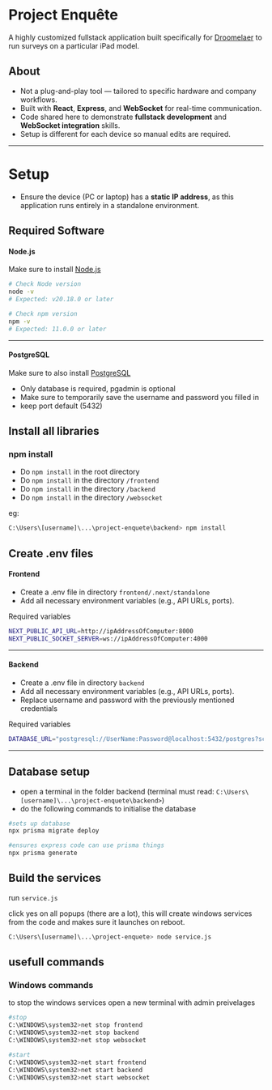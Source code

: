 # Project Enquête

A highly customized fullstack application built specifically for [Droomelaer](https://www.droomelaer.be) to run surveys on a particular iPad model.

## About

- Not a plug-and-play tool — tailored to specific hardware and company workflows.
- Built with **React**, **Express**, and **WebSocket** for real-time communication.
- Code shared here to demonstrate **fullstack development** and **WebSocket integration** skills.
- Setup is different for each device so manual edits are required.

 ---

# Setup

- Ensure the device (PC or laptop) has a **static IP address**, as this application runs entirely in a standalone environment.


## Required Software

#### Node.js
Make sure to install [Node.js](https://nodejs.org/en/download)  

```bash
# Check Node version
node -v
# Expected: v20.18.0 or later

# Check npm version
npm -v
# Expected: 11.0.0 or later
```
---

#### PostgreSQL

Make sure to also install [PostgreSQL](https://www.postgresql.org/download/)

- Only database is required, pgadmin is optional
- Make sure to temporarily save the username and password you filled in
- keep port default (5432)


## Install all libraries
### npm install
- Do `npm install` in the root directory
- Do `npm install` in the directory `/frontend`
- Do `npm install` in the directory `/backend`
- Do `npm install` in the directory `/websocket`

eg:
```bash
C:\Users\[username]\...\project-enquete\backend> npm install
```

## Create .env files

#### Frontend
- Create a .env file in directory `frontend/.next/standalone`
- Add all necessary environment variables (e.g., API URLs, ports).

Required variables
```bash
NEXT_PUBLIC_API_URL=http://ipAddressOfComputer:8000
NEXT_PUBLIC_SOCKET_SERVER=ws://ipAddressOfComputer:4000
```

---

#### Backend
- Create a .env file in directory `backend`
- Add all necessary environment variables (e.g., API URLs, ports).
- Replace username and password with the previously mentioned credentials

Required variables
```bash
DATABASE_URL="postgresql://UserName:Password@localhost:5432/postgres?schema=enquete"
```

--- 

## Database setup

- open a terminal in the folder backend (terminal must read: `C:\Users\[username]\...\project-enquete\backend>`)
- do the following commands to initialise the database

```bash
#sets up database
npx prisma migrate deploy

#ensures express code can use prisma things
npx prisma generate
```

## Build the services

run `service.js`

click yes on all popups (there are a lot), this will create windows services from the code and makes sure it launches on reboot.

```bash
C:\Users\[username]\...\project-enquete> node service.js
```


## usefull commands
### Windows commands

to stop the windows services open a new terminal with admin preivelages
```bash
#stop
C:\WINDOWS\system32>net stop frontend
C:\WINDOWS\system32>net stop backend
C:\WINDOWS\system32>net stop websocket

#start
C:\WINDOWS\system32>net start frontend
C:\WINDOWS\system32>net start backend
C:\WINDOWS\system32>net start websocket
```

